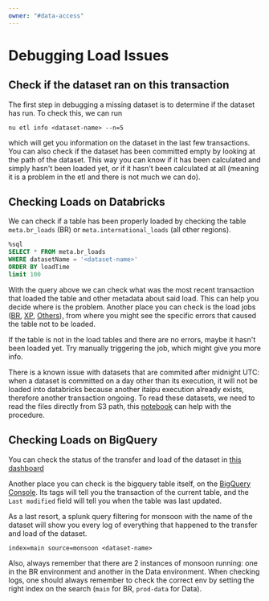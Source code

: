 ```yaml
---
owner: "#data-access"
---
```


# Debugging Load Issues

## Check if the dataset ran on this transaction

The first step in debugging a missing dataset is to determine if the dataset has run. To check this, we can run

`nu etl info <dataset-name> --n=5`

which will get you information on the dataset in the last few transactions. You can also check if the dataset has been committed empty by looking at the path of the dataset. This way you can know if it has been calculated and simply hasn't been loaded yet, or if it hasn't been calculated at all (meaning it is a problem in the etl and there is not much we can do).


## Checking Loads on Databricks

We can check if a table has been properly loaded by checking the table `meta.br_loads` (BR) or `meta.international_loads` (all other regions).

```sql
%sql
SELECT * FROM meta.br_loads 
WHERE datasetName = '<dataset-name>'
ORDER BY loadTime
limit 100
```

With the query above we can check what was the most recent transaction that loaded the table and other metadata about said load. This can help you decide where is the problem. Another place you can check is the load jobs ([BR](https://nubank.cloud.databricks.com/#job/13083), [XP](https://nubank.cloud.databricks.com/#job/2212226), [Others](https://nubank.cloud.databricks.com/#job/19327)), from where you might see the specific errors that caused the table not to be loaded.

If the table is not in the load tables and there are no errors, maybe it hasn't been loaded yet. Try manually triggering the job, which might give you more info.

There is a known issue with datasets that are commited after midnight UTC: when a dataset is committed on a day other than its execution, it will not be loaded into databricks because another itaipu execution already exists, therefore another transaction ongoing. To read these datasets, we need to read the files directly from S3 path, this [notebook](https://nubank.cloud.databricks.com/#notebook/11147162) can help with the procedure.

## Checking Loads on BigQuery

You can check the status of the transfer and load of the dataset in [this dashboard](https://nubank.splunkcloud.com/en-US/app/search/data_access__bigquery_load?form.dataset_name=&form.index=main)

Another place you can check is the bigquery table itself, on the [BigQuery Console](https://console.cloud.google.com/bigquery?project=nu-br-data). Its tags will tell you the transaction of the current table, and the `Last modified` field will tell you when the table was last updated.

As a last resort, a splunk query filtering for monsoon with the name of the dataset will show you every log of everything that happened to the transfer and load of the dataset.

`index=main source=monsoon <dataset-name>`

Also, always remember that there are 2 instances of monsoon running: one in the BR environment and another in the Data environment. When checking logs, one should always remember to check the correct env by setting the right index on the search (`main` for BR, `prod-data` for Data).
